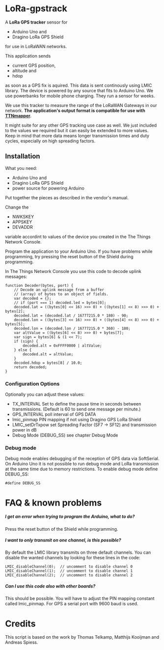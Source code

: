 # LoRa-gpstrack

A **LoRa GPS tracker** sensor for 
 - Arduino Uno and 
 - Dragino LoRa GPS Shield

for use in LoRaWAN networks.

This application sends
 - current GPS position,
 - altitude and
 - hdop

as soon as a GPS fix is aquired. This data is sent continously using LMIC library. The device is powered by any source that fits to Arduino Uno. We use powerbanks for mobile phone charging. They run a sensor for weeks.

We use this tracker to measure the range of the LoRaWAN Gateways in our network. **The application's output format is compatible for use with [TTNmapper](http://ttnmapper.org).**

It might suite for any other GPS tracking use case as well. We just included to the values we required but it can easily be extended to more values. Keep in mind that more data means longer transmission times and duty cycles, especially on high spreading factors.

## Installation
What you need:
 - Arduino Uno and 
 - Dragino LoRa GPS Shield
 - power source for powering Arduino

Put together the pieces as described in the vendor's manual.

Change the 
 - NWKSKEY
 - APPSKEY
 - DEVADDR

variable accordint to values of the device you created in the The Things Network Console.

Program the application to your Arduino Uno. If you have problems while programming, try pressing the reset button of the Shield during programming.

In The Things Network Console you use this code to decode uplink messages:

    function Decoder(bytes, port) {
        // Decode an uplink message from a buffer
        // (array) of bytes to an object of fields.
        var decoded = {};
        // if (port === 1) decoded.led = bytes[0];
        decoded.lat = ((bytes[0] << 16) >>> 0) + ((bytes[1] << 8) >>> 0) + bytes[2];
        decoded.lat = (decoded.lat / 16777215.0 * 180) - 90;
        decoded.lon = ((bytes[3] << 16) >>> 0) + ((bytes[4] << 8) >>> 0) + bytes[5];
        decoded.lon = (decoded.lon / 16777215.0 * 360) - 180;
        var altValue = ((bytes[6] << 8) >>> 0) + bytes[7];
        var sign = bytes[6] & (1 << 7);
        if (sign) {
            decoded.alt = 0xFFFF0000 | altValue;
        } else {
            decoded.alt = altValue;
        }
        decoded.hdop = bytes[8] / 10.0;
        return decoded;
    }


### Configuration Options

Optionally you can adjust these values:
- TX_INTERVAL
Set to define the pause time in seconds between transmissions. (Default is 60 to send one message per minute.)
 - GPS_INTERVAL
poll interval of GPS DATA
 - lmic_pinmap
PIN mapping if not using Dragino GPS LoRa Shield
 - LMIC_setDrTxpow
set Spreading Factor (SF7 -> SF12) and transmission power in dB
 - Debug Mode (DEBUG_SS)
see chapter Debug Mode

### Debug mode
Debug mode enables debugging of the reception of GPS data via SoftSerial. On Arduino Uno it is not possible to run debug mode and LoRa transmission at the same time due to memory restrictions. To enable debug mode define DEBUG_SS:

    #define DEBUG_SS

# FAQ & known problems

##### I get an error when trying to program the Arduino, what to do?
Press the reset button of the Shield while programming.

##### I want to only transmit on one channel, is this possible?
By default the LMIC library transmits on three default channels. You can disable the wanted channels by looking for these lines in the code:
        
    LMIC_disableChannel(0);  // uncomment to disable channel 0
    LMIC_disableChannel(1);  // uncomment to disable channel 1
    LMIC_disableChannel(2);  // uncomment to disable channel 2

##### Can I use this code also with other boards?
This should be possible. You will have to adjust the PIN mapping constant called lmic_pinmap. For GPS a serial port with 9600 baud is used.

# Credits
This script is based on the work by Thomas Telkamp, Matthijs Kooijman and Andreas Spiess.
